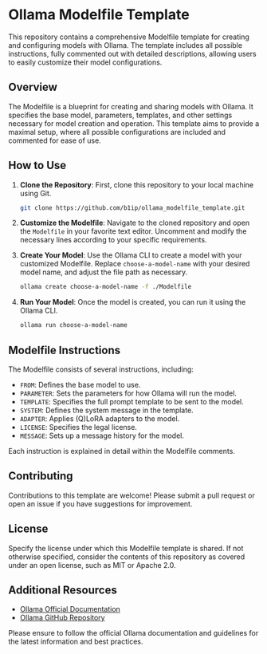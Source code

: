 # Ollama Modelfile Template

This repository contains a comprehensive Modelfile template for creating and configuring models with Ollama. The template includes all possible instructions, fully commented out with detailed descriptions, allowing users to easily customize their model configurations.

## Overview

The Modelfile is a blueprint for creating and sharing models with Ollama. It specifies the base model, parameters, templates, and other settings necessary for model creation and operation. This template aims to provide a maximal setup, where all possible configurations are included and commented for ease of use.

## How to Use

1. **Clone the Repository**: First, clone this repository to your local machine using Git.

    ```bash
    git clone https://github.com/b1ip/ollama_modelfile_template.git
    ```

2. **Customize the Modelfile**: Navigate to the cloned repository and open the `Modelfile` in your favorite text editor. Uncomment and modify the necessary lines according to your specific requirements.

3. **Create Your Model**: Use the Ollama CLI to create a model with your customized Modelfile. Replace `choose-a-model-name` with your desired model name, and adjust the file path as necessary.

    ```bash
    ollama create choose-a-model-name -f ./Modelfile
    ```

4. **Run Your Model**: Once the model is created, you can run it using the Ollama CLI.

    ```bash
    ollama run choose-a-model-name
    ```

## Modelfile Instructions

The Modelfile consists of several instructions, including:

- `FROM`: Defines the base model to use.
- `PARAMETER`: Sets the parameters for how Ollama will run the model.
- `TEMPLATE`: Specifies the full prompt template to be sent to the model.
- `SYSTEM`: Defines the system message in the template.
- `ADAPTER`: Applies (Q)LoRA adapters to the model.
- `LICENSE`: Specifies the legal license.
- `MESSAGE`: Sets up a message history for the model.

Each instruction is explained in detail within the Modelfile comments.

## Contributing

Contributions to this template are welcome! Please submit a pull request or open an issue if you have suggestions for improvement.

## License

Specify the license under which this Modelfile template is shared. If not otherwise specified, consider the contents of this repository as covered under an open license, such as MIT or Apache 2.0.

## Additional Resources

- [Ollama Official Documentation](https://ollama.com/documentation)
- [Ollama GitHub Repository](https://github.com/jmorganca/ollama)

Please ensure to follow the official Ollama documentation and guidelines for the latest information and best practices.

